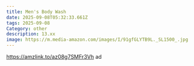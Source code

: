 ```yaml
---
title: Men's Body Wash
date: 2025-09-08T05:32:33.661Z
tags: 2025-09-08
Category: other
description: 13.xx
image: https://m.media-amazon.com/images/I/91gfGLYTB9L._SL1500_.jpg
---
```

https://amzlink.to/az08g7SMFr3Vh ad